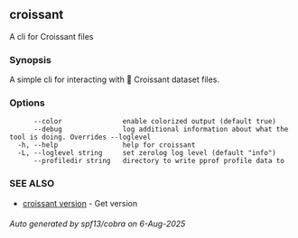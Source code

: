 ## croissant

A cli for Croissant files

### Synopsis

A simple cli for interacting with 🥐 Croissant dataset files.

### Options

```
      --color               enable colorized output (default true)
      --debug               log additional information about what the tool is doing. Overrides --loglevel
  -h, --help                help for croissant
  -L, --loglevel string     set zerolog log level (default "info")
      --profiledir string   directory to write pprof profile data to
```

### SEE ALSO

* [croissant version](croissant_version.md)	 - Get version

###### Auto generated by spf13/cobra on 6-Aug-2025
